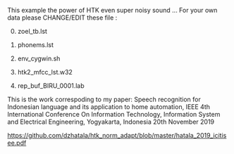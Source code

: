 This example the power of HTK even super noisy sound ...
For your own data please CHANGE/EDIT these file :

0. zoel_tb.lst

1. phonems.lst

2. env_cygwin.sh

3. htk2_mfcc_lst.w32

4. rep_buf_BIRU_0001.lab




This is the work correspoding to my paper: Speech recognition for Indonesian language and its application to home automation, IEEE 4th International Conference On Information Technology, Information System and Electrical Engineering, Yogyakarta, Indonesia 20th November 2019

https://github.com/dzhatala/htk_norm_adapt/blob/master/hatala_2019_icitisee.pdf